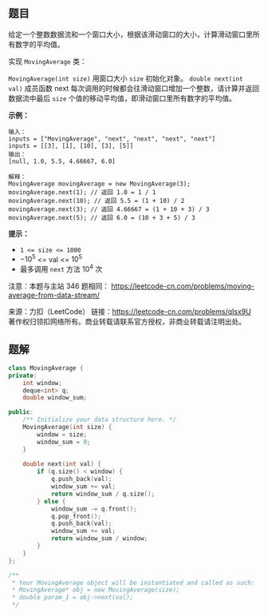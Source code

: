 ## 题目

给定一个整数数据流和一个窗口大小，根据该滑动窗口的大小，计算滑动窗口里所有数字的平均值。

实现 `MovingAverage` 类：

`MovingAverage(int size)` 用窗口大小 `size` 初始化对象。
`double next(int val)` 成员函数 next 每次调用的时候都会往滑动窗口增加一个整数，请计算并返回数据流中最后 `size` 个值的移动平均值，即滑动窗口里所有数字的平均值。

**示例：**

```
输入：
inputs = ["MovingAverage", "next", "next", "next", "next"]
inputs = [[3], [1], [10], [3], [5]]
输出：
[null, 1.0, 5.5, 4.66667, 6.0]

解释：
MovingAverage movingAverage = new MovingAverage(3);
movingAverage.next(1); // 返回 1.0 = 1 / 1
movingAverage.next(10); // 返回 5.5 = (1 + 10) / 2
movingAverage.next(3); // 返回 4.66667 = (1 + 10 + 3) / 3
movingAverage.next(5); // 返回 6.0 = (10 + 3 + 5) / 3
```



**提示：**

- `1 <= size <= 1000`
- $-10^5$ <= val <= $10^5$
- 最多调用 `next` 方法 $10^4$ 次



注意：本题与主站 346 题相同： https://leetcode-cn.com/problems/moving-average-from-data-stream/

来源：力扣（LeetCode）
链接：https://leetcode-cn.com/problems/qIsx9U
著作权归领扣网络所有。商业转载请联系官方授权，非商业转载请注明出处。



## 题解

```c++
class MovingAverage {
private:
    int window;
    deque<int> q;
    double window_sum;

public:
    /** Initialize your data structure here. */
    MovingAverage(int size) {
        window = size;
        window_sum = 0;
    }
    
    double next(int val) {
        if (q.size() < window) {
            q.push_back(val);
            window_sum += val;
            return window_sum / q.size();
        } else {
            window_sum -= q.front();
            q.pop_front();
            q.push_back(val);
            window_sum += val;
            return window_sum / window;
        }
    }
};

/**
 * Your MovingAverage object will be instantiated and called as such:
 * MovingAverage* obj = new MovingAverage(size);
 * double param_1 = obj->next(val);
 */
```

